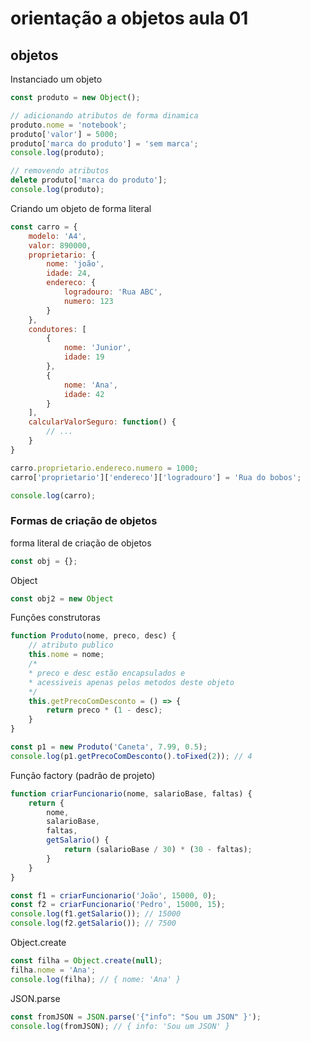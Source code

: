 # orientação a objetos aula 01
## objetos

Instanciado um objeto

```javascript
const produto = new Object();

// adicionando atributos de forma dinamica
produto.nome = 'notebook';
produto['valor'] = 5000;
produto['marca do produto'] = 'sem marca';
console.log(produto);

// removendo atributos
delete produto['marca do produto'];
console.log(produto);
```

Criando um objeto de forma literal

```javascript
const carro = {
    modelo: 'A4',
    valor: 890000,
    proprietario: {
        nome: 'joão',
        idade: 24,
        endereco: {
            logradouro: 'Rua ABC',
            numero: 123
        }
    },
    condutores: [
        {
            nome: 'Junior',
            idade: 19
        },
        {
            nome: 'Ana',
            idade: 42
        }
    ],
    calcularValorSeguro: function() {
        // ...
    }
}

carro.proprietario.endereco.numero = 1000;
carro['proprietario']['endereco']['logradouro'] = 'Rua do bobos';

console.log(carro);
```

### Formas de criação de objetos

forma literal de criação de objetos

```javascript
const obj = {};
```

Object

```javascript
const obj2 = new Object
```

Funções construtoras

```javascript
function Produto(nome, preco, desc) {
    // atributo publico
    this.nome = nome;
    /* 
    * preco e desc estão encapsulados e 
    * acessiveis apenas pelos metodos deste objeto 
    */
    this.getPrecoComDesconto = () => {
        return preco * (1 - desc);
    }
}

const p1 = new Produto('Caneta', 7.99, 0.5);
console.log(p1.getPrecoComDesconto().toFixed(2)); // 4
```

Função factory (padrão de projeto)

```javascript
function criarFuncionario(nome, salarioBase, faltas) {
    return {
        nome,
        salarioBase,
        faltas,
        getSalario() {
            return (salarioBase / 30) * (30 - faltas);
        }
    }
}

const f1 = criarFuncionario('João', 15000, 0);
const f2 = criarFuncionario('Pedro', 15000, 15);
console.log(f1.getSalario()); // 15000
console.log(f2.getSalario()); // 7500
```

Object.create

```javascript
const filha = Object.create(null);
filha.nome = 'Ana';
console.log(filha); // { nome: 'Ana' }
```

JSON.parse

```javascript
const fromJSON = JSON.parse('{"info": "Sou um JSON" }');
console.log(fromJSON); // { info: 'Sou um JSON' }
```